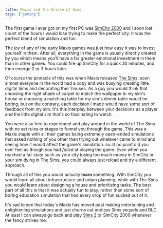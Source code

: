 ```yaml
---
title: Maxis and the Allure of Sims
tags: ["gaming"]
---
```

The first game I ever got on my first PC was [SimCity 2000][1] and I soon lost count of the hours I would lose trying to make the perfect city. It was the perfect blend of simulation and fun.

The joy of any of the early Maxis games was just how easy it was to invest yourself in them. After all, everything in the game is usually directly created by you which means you'll have a far greater emotional investment in them than in other games. You could fire up SimCity for a quick 30 minutes, and then emerge 2 or 3 hours later.

Of course the pinnacle of this was when Maxis released [The Sims][2]. soon almost everyone in the world had a copy and was busying creating little digital Sims and decorating their houses. As a guy you would think that choosing the right shade of carpet to match the wallpaper in my sim's house or choosing a matching table for my sim's dinner table would be boring, but on the contrary, each decision I made would have some sort of feedback from my sim. It's this interplay between your decisions as a player and the little digital sim that's so fascinating to watch.

You were also free to experiment and play around in the world of The Sims with no set rules or stages to funnel you through the game. This was a Maxis staple with all their games being extremely open-ended simulations that asked nothing of you other than trying out whatever came to mind and seeing how it would affect the game's simulation. so at no point did you ever feel as though you had _failed_ at playing the game. Even when you reached a fail state such as your city losing too much money in SimCity or your sim dying in The Sims, you could always just reload and try a different approach.

Through all of this you would actually **learn** something. With SimCity you would learn all about infrastructure and urban planning, while with The Sims you would learn about designing a house and prioritizing tasks. The best part of all this is that it was actually fun to play, rather than some sort of boring education simulation that had every drop of fun sucked out of it.

It's sad to see that today's Maxis has moved past making entertaining and enlightening simulations and just churns out endless Sims sequels and DLC. At least I can always go back and play [Sims 2][3] or SimCity 2000 whenever the fancy strikes me.

 [1]: https://en.wikipedia.org/wiki/SimCity_2000
 [2]: https://en.wikipedia.org/wiki/The_Sims_(video_game)
 [3]: https://en.wikipedia.org/wiki/The_Sims_2